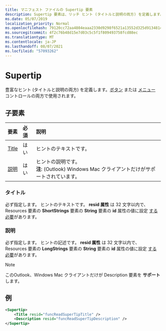 ```yaml
---
title: マニフェスト ファイルの Supertip 要素
description: Supertip 要素は、リッチ ヒント (タイトルと説明の両方) を定義します。
ms.date: 05/07/2019
localization_priority: Normal
ms.openlocfilehash: 79120cc72aa4804eaaa2330d9298f6521a13552d325d9134814581402ace8210
ms.sourcegitcommit: 4f2c76b48d15e7d03c5c5f1f809493758fcd88ec
ms.translationtype: MT
ms.contentlocale: ja-JP
ms.lasthandoff: 08/07/2021
ms.locfileid: "57093262"
---
```

# <a name="supertip"></a>Supertip

豊富なヒント (タイトルと説明の両方) を定義します。[ボタン](control.md#button-control) または [メニュー](control.md#menu-dropdown-button-controls) コントロールの両方で使用されます。

## <a name="child-elements"></a>子要素

|  要素 |  必須  |  説明  |
|:-----|:-----|:-----|
| [Title](#title) | はい | ヒントのテキストです。 |
| [説明](#description) | はい | ヒントの説明です。<br>**注**: (Outlook) Windows Mac クライアントだけがサポートされています。 |

### <a name="title"></a>タイトル

必ず指定します。 ヒントのテキストです。 **resid 属性** は 32 文字以内で、Resources 要素の **ShortStrings** 要素の **String** 要素の **id** 属性の値に設定 [する必要](resources.md)があります。

### <a name="description"></a>説明

必ず指定します。 ヒントの記述です。 **resid 属性** は 32 文字以内で、Resources 要素の **LongStrings** 要素の **String** 要素の **id** 属性の値に設定 [する必要](resources.md)があります。

> [!NOTE]
> このOutlook、Windows Mac クライアントだけが Description 要素を **サポート** します。

## <a name="example"></a>例

```xml
<Supertip>
    <Title resid="funcReadSuperTipTitle" />
    <Description resid="funcReadSuperTipDescription" />
</Supertip>
```

